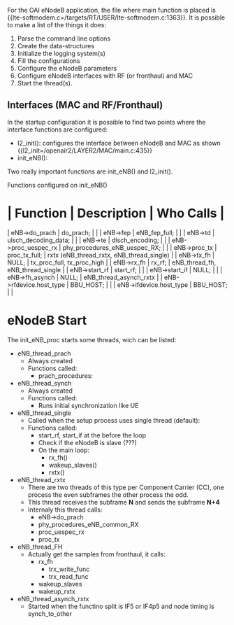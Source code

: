 
For the OAI eNodeB application, the file where main function is placed is {{lte-softmodem.c=/targets/RT/USER/lte-softmodem.c:1363}}.
It is possible to make a list of the things it does:

1. Parse the command line options
2. Create the data-structures
1. Initialize the logging system(s)
3. Fill the configurations
  1. Configure the eNodeB parameters
  2. Configure eNodeB interfaces with RF (or fronthaul) and MAC
4. Start the thread(s).

## Interfaces (MAC and RF/Fronthaul)

In the startup configuration it is possible to find two points where the interface
functions are configured:

- l2_init(): configures the interface between eNodeB and MAC as shown {{l2_init=/openair2/LAYER2/MAC/main.c:435}}
- init_eNB(): 


Two really important functions are init_eNB() and l2_init().

Functions configured on init_eNB()


| Function                 | Description                   | Who Calls   |
==========================================================================
| eNB->do_prach            | do_prach;                     |             |
| eNB->fep                 | eNB_fep_full;                 |             |
| eNB->td                  | ulsch_decoding_data;          |             |
| eNB->te                  | dlsch_encoding;               |             |
| eNB->proc_uespec_rx      | phy_procedures_eNB_uespec_RX; |             |
| eNB->proc_tx             | proc_tx_full;                 | rxtx (eNB_thread_rxtx, eNB_thread_single) |
| eNB->tx_fh               | NULL;                         | tx_proc_full, tx_proc_high |
| eNB->rx_fh               | rx_rf;                        | eNB_thread_fh, eNB_thread_single |
| eNB->start_rf            | start_rf;                     |             |
| eNB->start_if            | NULL;                         |             |
| eNB->fh_asynch           | NULL;                         | eNB_thread_asynch_rxtx |
| eNB->rfdevice.host_type  | BBU_HOST;                     |             |
| eNB->ifdevice.host_type  | BBU_HOST;                     |             |


# eNodeB Start 

The init_eNB_proc starts some threads, wich can be listed:

* eNB_thread_prach
  * Always created
  * Functions called:
    * prach_procedures:
* eNB_thread_synch
  * Always created
  * Functions called:
    * Runs initial synchronization like UE
* eNB_thread_single
  * Called when the setup process uses single thread (default):
  * Functions called:
     * start_rf, start_if at the before the loop
     * Check if the eNodeB is slave (???)
     * On the main loop:
        * rx_fh()
        * wakeup_slaves()
        * rxtx()
* eNB_thread_rxtx
  * There are two threads of this type per Component Carrier (CC), one process the even subframes the other process the odd.
  * This thread receives the subframe **N** and sends the subframe **N+4**
  * Internaly this thread calls:
    * eNB->do_prach
    * phy_procedures_eNB_common_RX
    * proc_uespec_rx
    * proc_tx
* eNB_thread_FH
  * Actually get the samples from fronthaul, it calls:
    - rx_fh
      - trx_write_func
      - trx_read_func
    - wakeup_slaves
    - wakeup_rxtx
* eNB_thread_asynch_rxtx
  * Started when the functino split is IF5 or IF4p5 and node timing is synch_to_other
